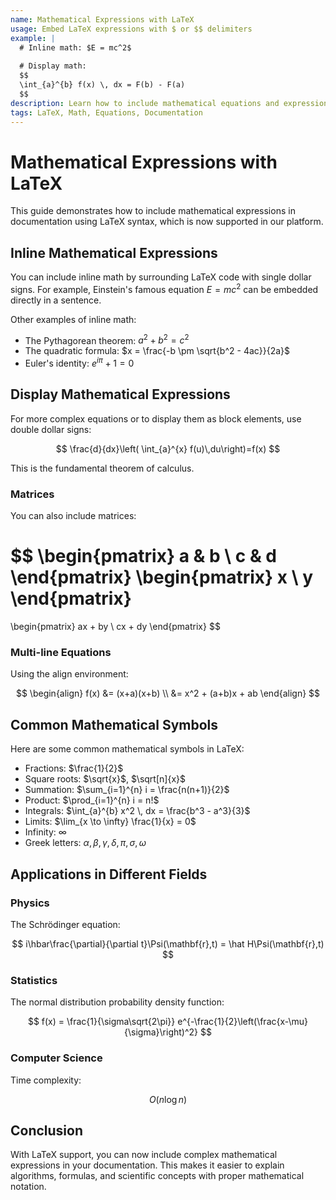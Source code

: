 ```yaml
---
name: Mathematical Expressions with LaTeX
usage: Embed LaTeX expressions with $ or $$ delimiters
example: |
  # Inline math: $E = mc^2$
  
  # Display math: 
  $$
  \int_{a}^{b} f(x) \, dx = F(b) - F(a)
  $$
description: Learn how to include mathematical equations and expressions in your documentation using LaTeX syntax.
tags: LaTeX, Math, Equations, Documentation
---
```


# Mathematical Expressions with LaTeX

This guide demonstrates how to include mathematical expressions in documentation using LaTeX syntax, which is now supported in our platform.

## Inline Mathematical Expressions

You can include inline math by surrounding LaTeX code with single dollar signs. For example, Einstein's famous equation $E = mc^2$ can be embedded directly in a sentence.

Other examples of inline math:
- The Pythagorean theorem: $a^2 + b^2 = c^2$
- The quadratic formula: $x = \frac{-b \pm \sqrt{b^2 - 4ac}}{2a}$
- Euler's identity: $e^{i\pi} + 1 = 0$

## Display Mathematical Expressions

For more complex equations or to display them as block elements, use double dollar signs:

$$
\frac{d}{dx}\left( \int_{a}^{x} f(u)\,du\right)=f(x)
$$

This is the fundamental theorem of calculus.

### Matrices

You can also include matrices:

$$
\begin{pmatrix}
a & b \\
c & d
\end{pmatrix}
\begin{pmatrix}
x \\
y
\end{pmatrix}
=
\begin{pmatrix}
ax + by \\
cx + dy
\end{pmatrix}
$$

### Multi-line Equations

Using the align environment:

$$
\begin{align}
f(x) &= (x+a)(x+b) \\
&= x^2 + (a+b)x + ab
\end{align}
$$

## Common Mathematical Symbols

Here are some common mathematical symbols in LaTeX:

- Fractions: $\frac{1}{2}$
- Square roots: $\sqrt{x}$, $\sqrt[n]{x}$
- Summation: $\sum_{i=1}^{n} i = \frac{n(n+1)}{2}$
- Product: $\prod_{i=1}^{n} i = n!$
- Integrals: $\int_{a}^{b} x^2 \, dx = \frac{b^3 - a^3}{3}$
- Limits: $\lim_{x \to \infty} \frac{1}{x} = 0$
- Infinity: $\infty$
- Greek letters: $\alpha, \beta, \gamma, \delta, \pi, \sigma, \omega$

## Applications in Different Fields

### Physics

The Schrödinger equation:

$$
i\hbar\frac{\partial}{\partial t}\Psi(\mathbf{r},t) = \hat H\Psi(\mathbf{r},t)
$$

### Statistics

The normal distribution probability density function:

$$
f(x) = \frac{1}{\sigma\sqrt{2\pi}} e^{-\frac{1}{2}\left(\frac{x-\mu}{\sigma}\right)^2}
$$

### Computer Science

Time complexity:

$$
O(n \log n)
$$

## Conclusion

With LaTeX support, you can now include complex mathematical expressions in your documentation. This makes it easier to explain algorithms, formulas, and scientific concepts with proper mathematical notation.